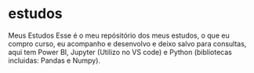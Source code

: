 # estudos
Meus Estudos
Esse é o meu repósitório dos meus estudos, o que eu compro curso, eu acompanho e desenvolvo e deixo salvo para consultas, aqui tem Power BI, Jupyter (Utilizo no VS code) e Python (bibliotecas incluidas: Pandas e Numpy).
